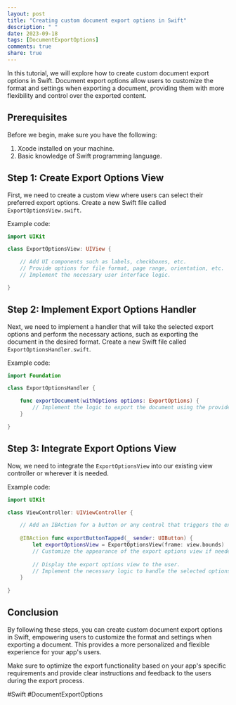 ```yaml
---
layout: post
title: "Creating custom document export options in Swift"
description: " "
date: 2023-09-18
tags: [DocumentExportOptions]
comments: true
share: true
---
```


In this tutorial, we will explore how to create custom document export options in Swift. Document export options allow users to customize the format and settings when exporting a document, providing them with more flexibility and control over the exported content.

## Prerequisites
Before we begin, make sure you have the following:

1. Xcode installed on your machine.
2. Basic knowledge of Swift programming language.

## Step 1: Create Export Options View
First, we need to create a custom view where users can select their preferred export options. Create a new Swift file called `ExportOptionsView.swift`.

Example code:

```swift
import UIKit

class ExportOptionsView: UIView {

    // Add UI components such as labels, checkboxes, etc.
    // Provide options for file format, page range, orientation, etc.
    // Implement the necessary user interface logic.

}
```

## Step 2: Implement Export Options Handler
Next, we need to implement a handler that will take the selected export options and perform the necessary actions, such as exporting the document in the desired format. Create a new Swift file called `ExportOptionsHandler.swift`.

Example code:

```swift
import Foundation

class ExportOptionsHandler {

    func exportDocument(withOptions options: ExportOptions) {
        // Implement the logic to export the document using the provided options.
    }

}
```

## Step 3: Integrate Export Options View
Now, we need to integrate the `ExportOptionsView` into our existing view controller or wherever it is needed.

Example code:

```swift
import UIKit

class ViewController: UIViewController {

    // Add an IBAction for a button or any control that triggers the export options view.
    
    @IBAction func exportButtonTapped(_ sender: UIButton) {
        let exportOptionsView = ExportOptionsView(frame: view.bounds)
        // Customize the appearance of the export options view if needed.
        
        // Display the export options view to the user.
        // Implement the necessary logic to handle the selected options and call the export function.
    }
    
}
```

## Conclusion
By following these steps, you can create custom document export options in Swift, empowering users to customize the format and settings when exporting a document. This provides a more personalized and flexible experience for your app's users.

Make sure to optimize the export functionality based on your app's specific requirements and provide clear instructions and feedback to the users during the export process.

#Swift #DocumentExportOptions
